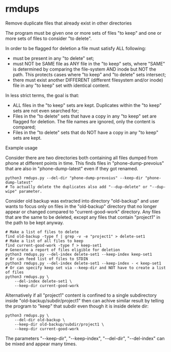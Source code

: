 # rmdups
Remove duplicate files that already exist in other directories

The program must be given one or more sets of files "to keep"
and one or more sets of files to consider "to delete".

In order to be flagged for deletion a file must satisfy ALL following:
 * must be present in any "to delete" set;
 * must NOT be SAME file as ANY file in the "to keep" sets, where "SAME" is
   determined by comparing the file-system AND inode but NOT the path.
   This protects cases where "to keep" and "to delete" sets intersect;
 * there must exist another DIFFERENT (different filesystem and/or inode)
   file in any "to keep" set with identical content.

In less strict terms, the goal is that:
 * ALL files in the "to keep" sets are kept.
   Duplicates within the "to keep" sets are not even searched for;
 * Files in the "to delete" sets that have a copy in any "to keep" set are
   flagged for deletion.
   The file names are ignored, only the content is compared;
 * Files in the "to delete" sets that do NOT have a copy in any "to keep" sets
   are kept.

Example usage

Consider there are two directories both containing all files dumped from phone at different points in time.
This finds files in "phone-dump-prevoius" that are also in "phone-dump-latest" even if they got renamed.

    python3 rmdups.py --del-dir "phone-dump-prevoius" --keep-dir "phone-dump-latest"
    # To actually delete the duplicates also add "--dup-delete" or "--dup-wipe" parameter.

Consider old backup was extracted into directory "old-backup" and user wants to focus only on files
in the "old-backup" directory that no longer appear or changed compared to "current-good-work" directory.
Any files that are the same to be deleted, except any files that contain "project1" in the path to be kept anyway.

    # Make a list of files to delete
    find old-backup -type f | grep -v -e "project1" > delete-set1
    # Make a list of all files to keep
    find current-good-work -type f > keep-set1
    # Generate a report of files eligible for deletion
    python3 rmdups.py --del-index delete-set1 --keep-index keep-set1
    # Or can feed list of files to STDIN
    python3 rmdups.py --del-index delete-set1 --keep-index - < keep-set1
    # Or can specify keep set via --keep-dir and NOT have to create a list of files
    python3 rmdups.py \
        --del-index delete-set1 \
        --keep-dir current-good-work

Alternatively if all "project1" content is confined to a single subdirectory inside "old-backup/subdir/project1"
then can achive similar result by telling the program to "keep" that subdir even though it is inside delete dir:

    python3 rmdups.py \
        --del-dir old-backup \
        --keep-dir old-backup/subdir/project1 \
        --keep-dir current-good-work

The parameters "--keep-dir", "--keep-index", "--del-dir", "--del-index" can be mixed and appear many times.
